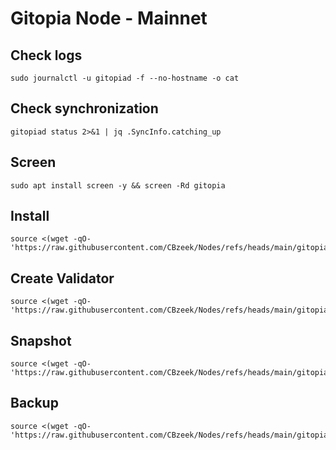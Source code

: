 # Gitopia Node - Mainnet

## Check logs
```
sudo journalctl -u gitopiad -f --no-hostname -o cat
```

## Check synchronization
```
gitopiad status 2>&1 | jq .SyncInfo.catching_up
```

## Screen
```
sudo apt install screen -y && screen -Rd gitopia
```

## Install
```
source <(wget -qO- 'https://raw.githubusercontent.com/CBzeek/Nodes/refs/heads/main/gitopia/mainnet/install.sh')
```

## Create Validator
```
source <(wget -qO- 'https://raw.githubusercontent.com/CBzeek/Nodes/refs/heads/main/gitopia/mainnet/validator.sh')
```

## Snapshot
```
source <(wget -qO- 'https://raw.githubusercontent.com/CBzeek/Nodes/refs/heads/main/gitopia/mainnet/snapshot.sh')
```

## Backup
```
source <(wget -qO- 'https://raw.githubusercontent.com/CBzeek/Nodes/refs/heads/main/gitopia/mainnet/backup.sh')
```
